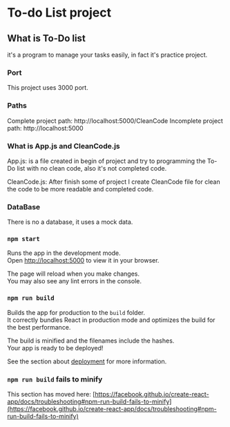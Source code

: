 # To-do List project 

## What is To-Do list
it's a program to manage your tasks easily, in fact it's 
practice project.

### Port
This project uses 3000 port.

### Paths 
Complete project path: http://localhost:5000/CleanCode
Incomplete project path: http://localhost:5000


### What is App.js and CleanCode.js
App.js: is a file created in begin of project and try to programming the To-Do list with no clean code, also it's not completed code.

CleanCode.js: After finish some of project I create CleanCode file for clean the code to be more readable and completed code.

### DataBase
There is no a database, it uses a mock data.


### `npm start`

Runs the app in the development mode.\
Open [http://localhost:5000](http://localhost:5000) to view it in your browser.

The page will reload when you make changes.\
You may also see any lint errors in the console.

### `npm run build`

Builds the app for production to the `build` folder.\
It correctly bundles React in production mode and optimizes the build for the best performance.

The build is minified and the filenames include the hashes.\
Your app is ready to be deployed!

See the section about [deployment](https://facebook.github.io/create-react-app/docs/deployment) for more information.

### `npm run build` fails to minify

This section has moved here: [https://facebook.github.io/create-react-app/docs/troubleshooting#npm-run-build-fails-to-minify](https://facebook.github.io/create-react-app/docs/troubleshooting#npm-run-build-fails-to-minify)
